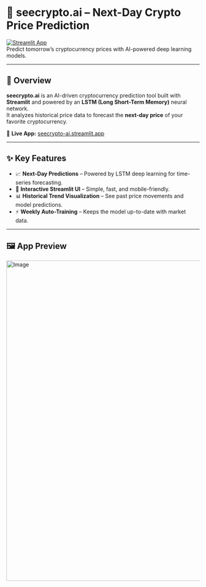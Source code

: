 # 🚀 seecrypto.ai – Next-Day Crypto Price Prediction

[![Streamlit App](https://img.shields.io/badge/Live_App-Click_to_Try-ff4b4b?logo=streamlit)](https://seecrypto-ai.streamlit.app)  
Predict tomorrow’s cryptocurrency prices with AI-powered deep learning models.

---

## 🌟 Overview

**seecrypto.ai** is an AI-driven cryptocurrency prediction tool built with **Streamlit** and powered by an **LSTM (Long Short-Term Memory)** neural network.  
It analyzes historical price data to forecast the **next-day price** of your favorite cryptocurrency.

🔗 **Live App:** [seecrypto-ai.streamlit.app](https://seecrypto-ai.streamlit.app)

---

## ✨ Key Features

- 📈 **Next-Day Predictions** – Powered by LSTM deep learning for time-series forecasting.
- 🎨 **Interactive Streamlit UI** – Simple, fast, and mobile-friendly.
- 📊 **Historical Trend Visualization** – See past price movements and model predictions.
- ⚡ **Weekly Auto-Training** – Keeps the model up-to-date with market data.

---

## 🖼️ App Preview
<img width="1901" height="836" alt="Image" src="https://github.com/user-attachments/assets/fd7fbc9b-01bb-409a-aca7-c0e9ce441eb1" />

